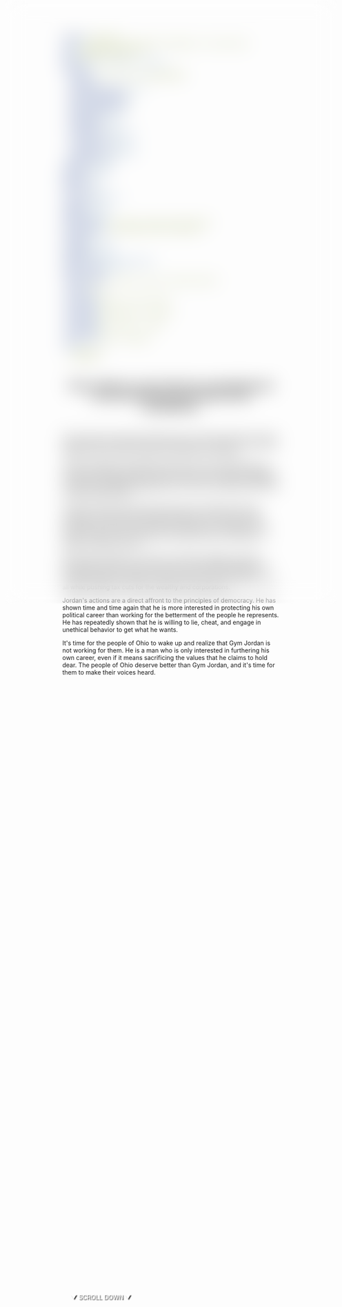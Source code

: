 ```yaml
---
template: blog-post
title: Creepy Gym Jordan ignored allegations of sexual abuse
slug: /gym-jordan-violations
date: 2023-03-01 22:00
description: "I didn't see nothin"
youtube:
  youtuber: https://youtu.be/0gq0o83HW24
  youtuber2: 
  youtubeshoworiginal: true
  youtubersuggestion1: 
  youtubersuggestion2: 
  youtubersuggestion3: 
  youtubestart: "13"
  youtubeend: "24"
  youtubemute: true
  youtubecontrols: false
  clicktoplay: false
  customcontrols: false
  youtubeautostart: true
  youtubeloop: true
audiostart: "20"
audioend: "5000"
audiotitle: 
bumpertext: ""
liarliar: true
isnftforsale: false
svgzindex: "0"
comments: false
shareable: true
underlayImage: /assets/jim-jordan-lockeroom.webp
featuredImage: /assets/gym-jordan-promo.webp
svgImage: 
scrollable: false
showZoom: true
showPageNav: true
nftdrop: "2023-03-05T10:00:00"
contentinvideo: true
mediawarnings:
 viewerwarning: Viewer Discretion Strongly Advised
 marate: MA
 marating1: YB
 maratingtx1: Use your brain please
 marating2: SS
 maratingtx2: Spontaneous & Sporadic
 marating3: LH
 maratingtx3: It's Humor - laugh
 marating4: AL
 maratingtx4: Adult Language
tags:
  - gymjordan
  - deviants
---
```


<div style="position:absolute; top:75vh; text-shadow:2px 2px 2px #333; color:#fff !important; padding-left:2vw; animation:fadeout 4s forwards; animation-delay:4s;">
▼ SCROLL DOWN ▼
</div>

<div class="contentinside" style="">
<!-- <img class="" src="/assets/matt-floating-head.webp" width="100%" style=" z-index:-1; opacity:0;
animation: kariFilter1 6s ease-in-out;
animation-delay: 4s;
animation-iteration-count:infinite;
" /> -->

<div style="width:80%; height:35%; border:0px solid red; margin:0 auto; position:absolute; top:0; left:10vw; -webkit-backdrop-filter:blur(22px); backdrop-filter:blur(22px); background:rgba(0,0,0,0);"></div>
<div class="bubble bubble-bottom-left" style="position:absolute; width:; top:45%; left:15vw; display:flex; justify-content:center;backdrop-filter: blur(6px); font-size:110%;
animation: question1 5s ease-in;
animation-delay: 3s;
animation-direction: forwards;
animation-iteration-count:1;
opacity:0;">I make shit up for a living while trying to get on TV as much as I can! </div>


<div class="bubble bubble-bottom-left" style="position:absolute; width:; top:45%; left:15vw; display:flex; justify-content:center;backdrop-filter: blur(6px); font-size:110%;
animation: question1 5s ease-in;
animation-delay: 10s;
animation-direction: forwards;
animation-iteration-count:1;
opacity:0;">I do like to watch!</div>


<div class="bubble bubble-bottom-left" style="position:absolute; width:; top:45%; left:15vw; display:flex; justify-content:center;backdrop-filter: blur(6px); font-size:110%;
animation: question1 6s ease-in;
animation-delay: 15s;
animation-direction: forwards;
animation-iteration-count:1;
opacity:0;">I've never passed one piece of useful leglislation - EVER!</div>


</div>

<style>


 @keyframes question1 {
	0% {  opacity:0;}
	5%{ opacity:1;}
	50%{opacity:1;}
	51% {  opacity:0; }
	100% {  opacity:0;}
  }
  
  @keyframes bubbleBop1 {
	0% {  opacity:0;}
	5%{ opacity:1;}
	50%{opacity:1;}
	51% {  opacity:0; }
	100% {  opacity:0;}
  }


.bubble {
	position: relative;
	font-family: sans-serif;
	font-size: clamp(.7rem, 1.8vw, 2.4rem);
	line-height: 110%;
	min-width: 50vw;
	background: rgba(255, 255, 255, 1);
	text-shadow: 0 0 2x rgba(0, 0, 0, 1);
	border-radius: 40px;
	padding: 2vh 2vw;
	text-align: center;
	color: #000;
  animation:question1;
  filter:drop-shadow(0 0px 16px rgba(0, 0, 0, 1));
  }
  
  .bubble-bottom-left::before {
	content: "";
	width: 0px;
	height: 0px;
	position: absolute;
	border-left: 34px solid #fff;
	border-right: 8px solid transparent;
	border-top: 5px solid #fff;
	border-bottom: 40px solid transparent;
	left: 32px;
	bottom: -44px;
	opacity:1;
  }

  .bubble-bottom-right::before {
	content: "";
	width: 0px;
	height: 0px;
	position: absolute;
	border-right: 34px solid #fff;
	border-left: 8px solid transparent;
	border-top: 5px solid #fff;
	border-bottom: 40px solid transparent;
	right: 32px;
	bottom: -44px;
	opacity:1;
  }

 
  @media (max-width: 48rem) {
	.bubble{
		top:10% !important;
	}
	.bubble-bottom-right{top:13vh !important;}
  }

  
@keyframes kariFilter1{
	0% { 
		opacity:0; }

	25% {
		/* -webkit-backdrop-filter: blur(15px); 
		backdrop-filter: blur(15px);  */
		opacity:.3;
	}
	50% {
		transform:translateY(1%);
		/* -webkit-backdrop-filter: blur(6px); 
		backdrop-filter: blur(6px);  */
		opacity:.8;
	}
	75% {
		transform:translateY(-1%);
		/* -webkit-backdrop-filter: blur(12px); 
		backdrop-filter: blur(12px);  */
		opacity:.7;
	}
	100% { 
		transform:translateY(1%);
		/* -webkit-backdrop-filter: blur(8px); 
		backdrop-filter: blur(8px);  */
		opacity:.2;
	}
  }


</style>
<div class="contentbody" style="text-align:left !important; margin-top:0;">
<span style="text-align: center;">

## Gym Jordan is a man who has consistently put his own interests above those of his constituents. 

</span>

<br />




He has shown time and time again that he is not fit for public office, and his actions have proven that he is more interested in furthering his own political ambitions than serving the people he was elected to represent.

Jordan's reputation was already tarnished due to his involvement in the Ohio State wrestling scandal, where he was accused of ignoring allegations of sexual abuse against the team doctor. But he has continued to engage in unethical and potentially illegal behavior since then, proving that he is not fit to hold any public office.

Jordan's role in the January 6th insurrection at the Capitol cannot be overlooked. Despite the overwhelming evidence of voter fraud, Jordan continued to push the false narrative that the election was stolen from Donald Trump. He even went as far as to object to the certification of the electoral college results, despite the fact that there was no evidence to support his claims of fraud.

But it doesn't stop there. Jordan has consistently engaged in partisan attacks against Democrats, even when it is not in the best interests of his constituents. He has refused to support measures that would improve access to healthcare, education, and social services for the people of Ohio, all while pushing tax cuts for the wealthy and corporations.

Jordan's actions are a direct affront to the principles of democracy. He has shown time and time again that he is more interested in protecting his own political career than working for the betterment of the people he represents. He has repeatedly shown that he is willing to lie, cheat, and engage in unethical behavior to get what he wants.

It's time for the people of Ohio to wake up and realize that Gym Jordan is not working for them. He is a man who is only interested in furthering his own career, even if it means sacrificing the values that he claims to hold dear. The people of Ohio deserve better than Gym Jordan, and it's time for them to make their voices heard.





</div>